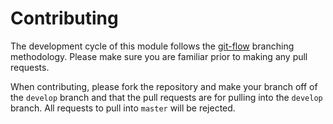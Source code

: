# Contributing

The development cycle of this module follows the [git-flow](http://nvie.com/posts/a-successful-git-branching-model/) branching methodology. Please make sure you are familiar prior to making any pull requests.

When contributing, please fork the repository and make your branch off of the `develop` branch and that the pull requests are for pulling into the `develop` branch. All requests to pull into `master` will be rejected.